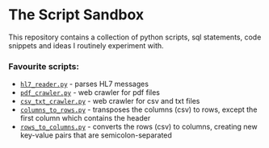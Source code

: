 # The Script Sandbox
This repository contains a collection of python scripts, sql statements, code snippets and ideas I routinely experiment with.

### Favourite scripts:
- [`hl7_reader.py`](hl7_reader.py) - parses HL7 messages
- [`pdf_crawler.py`](pdf_crawler.py) - web crawler for pdf files
- [`csv_txt_crawler.py`](csv_txt_crawler.py) - web crawler for csv and txt files
- [`columns_to_rows.py`](columns_to_rows.py) - transposes the columns (csv) to rows, except the first column which contains the header
- [`rows_to_columns.py`](rows_to_columns.py) - converts the rows (csv) to columns, creating new key-value pairs that are semicolon-separated
